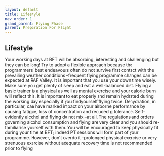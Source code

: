 ```yaml
---
layout: default
title: Lifestyle
nav_order: 1
grand_parent: Flying Phase
parent: Preparation For Flight 
---
```


## Lifestyle

Your working days at BFT will be absorbing, interesting and challenging but they can be long! Try to adopt a flexible approach because the programmers’ best endeavours often do not survive first contact with the prevailing weather conditions –frequent flying programme changes can be expected at RAF Valley. It is important that you use your down time wisely. Make sure you get plenty of sleep and eat a well-balanced diet. Flying a basic trainer is a physical as well as mental exercise and your calorie burn will reflect this. It is important to eat properly and remain hydrated during the working day especially if you findyourself flying twice. Dehydration, in particular, can have marked impact on your airborne performance by causing fatigue, loss of concentration and reduced g tolerance. Self-evidently alcohol and flying do not mix –at all. The regulations and orders governing alcohol consumption and flying are very clear and you should re-familiarise yourself with them. You will be encouraged to keep physically fit during your time at BFT; indeed PT sessions will form part of your programme. However, don’t overdo it –prolonged physical exercise or very strenuous exercise without adequate recovery time is not recommended prior to flying.